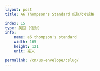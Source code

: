 ```yaml
---
layout: post
title: A6 Thompson's Standard 纸张尺寸规格

index: 15
type: 美国 (信封)
info:
    name: a6 thompson's standard
    width: 165
    height: 121
    unit: 毫米

permalink: /cn/us-envelope/:slug/
---
```



